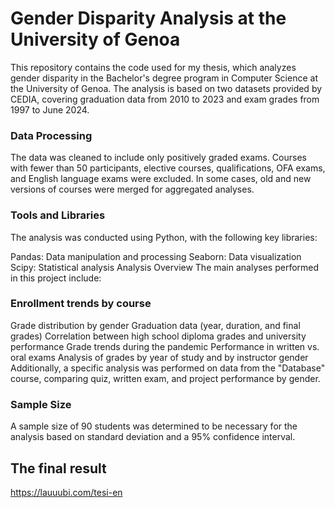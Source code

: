 # Gender Disparity Analysis at the University of Genoa
This repository contains the code used for my thesis, which analyzes gender disparity in the Bachelor's degree program in Computer Science at the University of Genoa. The analysis is based on two datasets provided by CEDIA, covering graduation data from 2010 to 2023 and exam grades from 1997 to June 2024.

### Data Processing
The data was cleaned to include only positively graded exams. Courses with fewer than 50 participants, elective courses, qualifications, OFA exams, and English language exams were excluded. In some cases, old and new versions of courses were merged for aggregated analyses.

### Tools and Libraries
The analysis was conducted using Python, with the following key libraries:

Pandas: Data manipulation and processing
Seaborn: Data visualization
Scipy: Statistical analysis
Analysis Overview
The main analyses performed in this project include:

### Enrollment trends by course
Grade distribution by gender
Graduation data (year, duration, and final grades)
Correlation between high school diploma grades and university performance
Grade trends during the pandemic
Performance in written vs. oral exams
Analysis of grades by year of study and by instructor gender
Additionally, a specific analysis was performed on data from the "Database" course, comparing quiz, written exam, and project performance by gender.

### Sample Size
A sample size of 90 students was determined to be necessary for the analysis based on standard deviation and a 95% confidence interval.

## The final result
https://lauuubi.com/tesi-en
